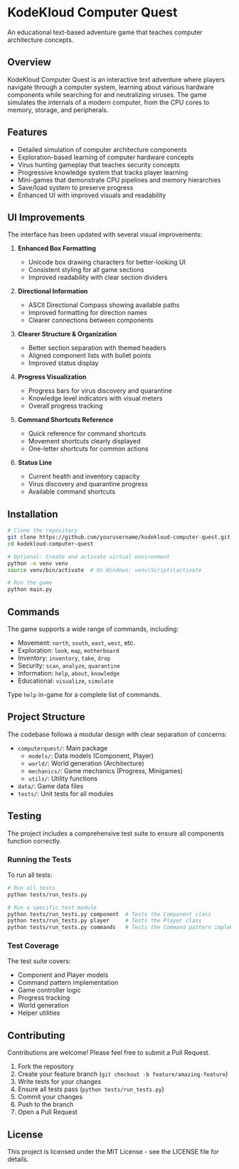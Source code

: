# KodeKloud Computer Quest

An educational text-based adventure game that teaches computer architecture concepts.

## Overview

KodeKloud Computer Quest is an interactive text adventure where players navigate through a computer system, learning about various hardware components while searching for and neutralizing viruses. The game simulates the internals of a modern computer, from the CPU cores to memory, storage, and peripherals.

## Features

- Detailed simulation of computer architecture components
- Exploration-based learning of computer hardware concepts
- Virus hunting gameplay that teaches security concepts
- Progressive knowledge system that tracks player learning
- Mini-games that demonstrate CPU pipelines and memory hierarchies
- Save/load system to preserve progress
- Enhanced UI with improved visuals and readability

## UI Improvements

The interface has been updated with several visual improvements:

1. **Enhanced Box Formatting**
   - Unicode box drawing characters for better-looking UI
   - Consistent styling for all game sections
   - Improved readability with clear section dividers

2. **Directional Information**
   - ASCII Directional Compass showing available paths
   - Improved formatting for direction names
   - Clearer connections between components

3. **Clearer Structure & Organization**
   - Better section separation with themed headers
   - Aligned component lists with bullet points
   - Improved status display

4. **Progress Visualization**
   - Progress bars for virus discovery and quarantine
   - Knowledge level indicators with visual meters
   - Overall progress tracking

5. **Command Shortcuts Reference**
   - Quick reference for command shortcuts
   - Movement shortcuts clearly displayed
   - One-letter shortcuts for common actions

6. **Status Line**
   - Current health and inventory capacity
   - Virus discovery and quarantine progress
   - Available command shortcuts

## Installation

```bash
# Clone the repository
git clone https://github.com/yourusername/kodekloud-computer-quest.git
cd kodekloud-computer-quest

# Optional: Create and activate virtual environment
python -m venv venv
source venv/bin/activate  # On Windows: venv\Scripts\activate

# Run the game
python main.py
```

## Commands

The game supports a wide range of commands, including:

- Movement: `north`, `south`, `east`, `west`, etc.
- Exploration: `look`, `map`, `motherboard`
- Inventory: `inventory`, `take`, `drop`
- Security: `scan`, `analyze`, `quarantine`
- Information: `help`, `about`, `knowledge`
- Educational: `visualize`, `simulate`

Type `help` in-game for a complete list of commands.

## Project Structure

The codebase follows a modular design with clear separation of concerns:

- `computerquest/`: Main package
  - `models/`: Data models (Component, Player)
  - `world/`: World generation (Architecture)
  - `mechanics/`: Game mechanics (Progress, Minigames)
  - `utils/`: Utility functions
- `data/`: Game data files
- `tests/`: Unit tests for all modules

## Testing

The project includes a comprehensive test suite to ensure all components function correctly.

### Running the Tests

To run all tests:

```bash
# Run all tests
python tests/run_tests.py

# Run a specific test module
python tests/run_tests.py component  # Tests the Component class
python tests/run_tests.py player     # Tests the Player class
python tests/run_tests.py commands   # Tests the Command pattern implementation
```

### Test Coverage

The test suite covers:
- Component and Player models
- Command pattern implementation
- Game controller logic
- Progress tracking
- World generation
- Helper utilities

## Contributing

Contributions are welcome! Please feel free to submit a Pull Request.

1. Fork the repository
2. Create your feature branch (`git checkout -b feature/amazing-feature`)
3. Write tests for your changes
4. Ensure all tests pass (`python tests/run_tests.py`)
5. Commit your changes
6. Push to the branch
7. Open a Pull Request

## License

This project is licensed under the MIT License - see the LICENSE file for details.
